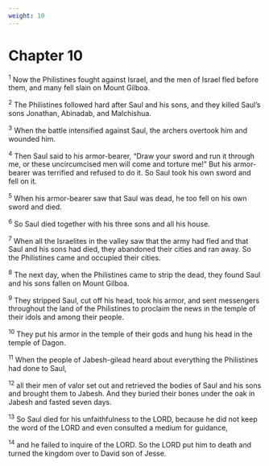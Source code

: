 ```yaml
---
weight: 10
---
```


# Chapter 10

<sup>1</sup> Now the Philistines fought against Israel, and the men of Israel fled before them, and many fell slain on Mount Gilboa. 

<sup>2</sup> The Philistines followed hard after Saul and his sons, and they killed Saul’s sons Jonathan, Abinadab, and Malchishua. 

<sup>3</sup> When the battle intensified against Saul, the archers overtook him and wounded him. 

<sup>4</sup> Then Saul said to his armor-bearer, “Draw your sword and run it through me, or these uncircumcised men will come and torture me!” But his armor-bearer was terrified and refused to do it. So Saul took his own sword and fell on it. 

<sup>5</sup> When his armor-bearer saw that Saul was dead, he too fell on his own sword and died. 

<sup>6</sup> So Saul died together with his three sons and all his house. 

<sup>7</sup> When all the Israelites in the valley saw that the army had fled and that Saul and his sons had died, they abandoned their cities and ran away. So the Philistines came and occupied their cities. 

<sup>8</sup> The next day, when the Philistines came to strip the dead, they found Saul and his sons fallen on Mount Gilboa. 

<sup>9</sup> They stripped Saul, cut off his head, took his armor, and sent messengers throughout the land of the Philistines to proclaim the news in the temple of their idols and among their people. 

<sup>10</sup> They put his armor in the temple of their gods and hung his head in the temple of Dagon. 

<sup>11</sup> When the people of Jabesh-gilead heard about everything the Philistines had done to Saul, 

<sup>12</sup> all their men of valor set out and retrieved the bodies of Saul and his sons and brought them to Jabesh. And they buried their bones under the oak in Jabesh and fasted seven days. 

<sup>13</sup> So Saul died for his unfaithfulness to the LORD, because he did not keep the word of the LORD and even consulted a medium for guidance, 

<sup>14</sup> and he failed to inquire of the LORD. So the LORD put him to death and turned the kingdom over to David son of Jesse. 


